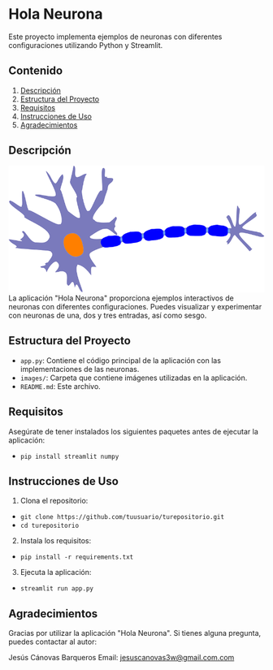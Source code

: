 # Hola Neurona

Este proyecto implementa ejemplos de neuronas con diferentes configuraciones utilizando Python y Streamlit.

## Contenido

1. [Descripción](#descripción)
2. [Estructura del Proyecto](#estructura-del-proyecto)
3. [Requisitos](#requisitos)
4. [Instrucciones de Uso](#instrucciones-de-uso)
5. [Agradecimientos](#agradecimientos)

## Descripción
<img src="images/neurona1.png">
La aplicación "Hola Neurona" proporciona ejemplos interactivos de neuronas con diferentes configuraciones. Puedes visualizar y experimentar con neuronas de una, dos y tres entradas, así como sesgo.

## Estructura del Proyecto

- `app.py`: Contiene el código principal de la aplicación con las implementaciones de las neuronas.
- `images/`: Carpeta que contiene imágenes utilizadas en la aplicación.
- `README.md`: Este archivo.

## Requisitos

Asegúrate de tener instalados los siguientes paquetes antes de ejecutar la aplicación:

- `pip install streamlit numpy`

## Instrucciones de Uso

1. Clona el repositorio:

- `git clone https://github.com/tuusuario/turepositorio.git`
- `cd turepositorio`

2. Instala los requisitos:
- `pip install -r requirements.txt`

3. Ejecuta la aplicación:
- `streamlit run app.py`

## Agradecimientos

Gracias por utilizar la aplicación "Hola Neurona". Si tienes alguna pregunta, puedes contactar al autor:


Jesús Cánovas Barqueros
Email: jesuscanovas3w@gmail.com.com





